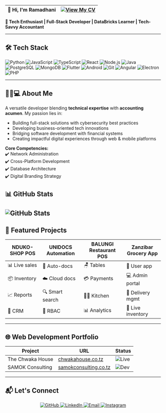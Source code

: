 | 👋 Hi, I'm Ramadhani | [![View My CV](https://img.shields.io/badge/View_My_CV-4285F4?style=for-the-badge&logo=google-drive&logoColor=white)](https://drive.google.com/file/d/1S2z0o7a2BSTWs13ry-5M74YhijrHRVMm/view) |
|----------------------|----------------------------------------------------------------------------------------------------------------------------------|

**🚀 Tech Enthusiast | Full-Stack Developer | DataBricks Learner | Tech-Savvy Accountant**

---

## 🛠️ Tech Stack

<div class="tech-stack">
  <img src="https://img.shields.io/badge/Python-3776AB?style=for-the-badge&logo=python&logoColor=white" alt="Python">
  <img src="https://img.shields.io/badge/JavaScript-F7DF1E?style=for-the-badge&logo=javascript&logoColor=black" alt="JavaScript">
  <img src="https://img.shields.io/badge/TypeScript-3178C6?style=for-the-badge&logo=typescript&logoColor=white" alt="TypeScript">
  <img src="https://img.shields.io/badge/React-61DAFB?style=for-the-badge&logo=react&logoColor=black" alt="React">
  <img src="https://img.shields.io/badge/Node.js-339933?style=for-the-badge&logo=nodedotjs&logoColor=white" alt="Node.js">
  <img src="https://img.shields.io/badge/Java-007396?style=for-the-badge&logo=java&logoColor=white" alt="Java">
  <img src="https://img.shields.io/badge/PostgreSQL-316192?style=for-the-badge&logo=postgresql&logoColor=white" alt="PostgreSQL">
  <img src="https://img.shields.io/badge/MongoDB-47A248?style=for-the-badge&logo=mongodb&logoColor=white" alt="MongoDB">
  <img src="https://img.shields.io/badge/Flutter-02569B?style=for-the-badge&logo=flutter&logoColor=white" alt="Flutter">
  <img src="https://img.shields.io/badge/Android-3DDC84?style=for-the-badge&logo=android&logoColor=white" alt="Android">
  <img src="https://img.shields.io/badge/Git-F05032?style=for-the-badge&logo=git&logoColor=white" alt="Git">
  <img src="https://img.shields.io/badge/Angular-DD0031?style=for-the-badge&logo=angular&logoColor=white" alt="Angular">
  <img src="https://img.shields.io/badge/Electron-47848F?style=for-the-badge&logo=electron&logoColor=white" alt="Electron">
  <img src="https://img.shields.io/badge/PHP-777BB4?style=for-the-badge&logo=php&logoColor=white" alt="PHP">
</div>

---

## 👨🏾💻 About Me

A versatile developer blending **technical expertise** with **accounting acumen**. My passion lies in:
- Building full-stack solutions with cybersecurity best practices
- Developing business-oriented tech innovations
- Bridging software development with financial systems
- Creating impactful digital experiences through web & mobile platforms

**Core Competencies:**  
✔️ Network Administration  
✔️ Cross-Platform Development  
✔️ Database Architecture  
✔️ Digital Branding Strategy  

## 📊 GitHub Stats

![GitHub Stats](https://github-readme-stats.vercel.app/api?username=Ramadhani-Yassin&theme=radical&show_icons=true&include_all_commits=true&count_private=true)
---


## 🚀 Featured Projects


| **NDUKO-SHOP POS** | **UNIDOCS Automation** | **BALUNGI Restaurant POS** | **Zanzibar Grocery App** |
|--------------------|-----------------------|---------------------------|--------------------------|
| 📊 Live sales | 🤖 Auto-docs | 🪑 Tables | 📱 User app |
| 📦 Inventory | ☁️ Cloud docs | 💳 Payments | 💻 Admin portal |
| 📈 Reports | 🔍 Smart search | 👨‍🍳 Kitchen | 🚚 Delivery mgmt |
| 👥 CRM | 🔐 RBAC | 📊 Analytics | 🔄 Live inventory |
---

## 🌐 Web Development Portfolio

| Project | URL | Status |
|---------|-----|--------|
| The Chwaka House | [chwakahouse.co.tz](https://www.chwakahouse.co.tz) | ![Live](https://img.shields.io/badge/Live-Success-brightgreen) |
| SAMOK Consulting | [samokconsulting.co.tz](https://www.samokconsulting.co.tz) | ![Dev](https://img.shields.io/badge/In_Development-Orange) |

---

## 📬 Let's Connect

<div align="center">
  <a href="https://github.com/Ramadhani-Yassin" target="_blank">
    <img src="https://img.shields.io/badge/GitHub-181717?style=for-the-badge&logo=github&logoColor=white" alt="GitHub">
  </a>
  <a href="https://www.linkedin.com/in/ramadhani-yassin-ramadhani/" target="_blank">
    <img src="https://img.shields.io/badge/LinkedIn-0077B5?style=for-the-badge&logo=linkedin&logoColor=white" alt="LinkedIn">
  </a>
  <a href="mailto:yasynramah@gmail.com">
    <img src="https://img.shields.io/badge/Email-D14836?style=for-the-badge&logo=gmail&logoColor=white" alt="Email">
  </a>
  <a href="https://www.instagram.com/rm_tech.tz/" target="_blank">
    <img src="https://img.shields.io/badge/Instagram-E4405F?style=for-the-badge&logo=instagram&logoColor=white" alt="Instagram">
  </a>
</div>
